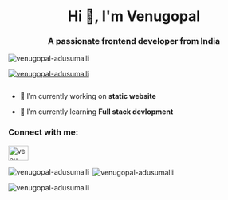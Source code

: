 <h1 align="center">Hi 👋, I'm Venugopal</h1>
<h3 align="center">A passionate frontend developer from India</h3>

<p align="left"> <img src="https://komarev.com/ghpvc/?username=venugopal-adusumalli&label=Profile%20views&color=0e75b6&style=flat" alt="venugopal-adusumalli" /> </p>

<p align="left"> <a href="https://github.com/ryo-ma/github-profile-trophy"><img src="https://github-profile-trophy.vercel.app/?username=venugopal-adusumalli" alt="venugopal-adusumalli" /></a> </p>

<p align="left"> <a href="https://twitter.com/" target="blank"><img src="https://img.shields.io/twitter/follow/?logo=twitter&style=for-the-badge" alt="" /></a> </p>

- 🔭 I’m currently working on **static website**

- 🌱 I’m currently learning **Full stack devlopment**

<h3 align="left">Connect with me:</h3>
<p align="left">
<a href="https://linkedin.com/in/venu gopal adusumalli" target="blank"><img align="center" src="https://raw.githubusercontent.com/rahuldkjain/github-profile-readme-generator/master/src/images/icons/Social/linked-in-alt.svg" alt="venu gopal adusumalli" height="30" width="40" /></a>
</p>

<p><img align="left" src="https://github-readme-stats.vercel.app/api/top-langs?username=venugopal-adusumalli&show_icons=true&locale=en&layout=compact" alt="venugopal-adusumalli" /></p>

<p>&nbsp;<img align="center" src="https://github-readme-stats.vercel.app/api?username=venugopal-adusumalli&show_icons=true&locale=en" alt="venugopal-adusumalli" /></p>

<p><img align="center" src="https://github-readme-streak-stats.herokuapp.com/?user=venugopal-adusumalli&" alt="venugopal-adusumalli" /></p>
